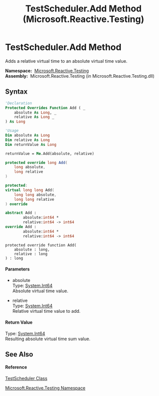 ﻿---
title: TestScheduler.Add Method  (Microsoft.Reactive.Testing)
TOCTitle: Add Method
ms:assetid: M:Microsoft.Reactive.Testing.TestScheduler.Add(System.Int64,System.Int64)
ms:mtpsurl: https://msdn.microsoft.com/en-us/library/microsoft.reactive.testing.testscheduler.add(v=VS.103)
ms:contentKeyID: 36069322
ms.date: 06/28/2011
mtps_version: v=VS.103
f1_keywords:
- Microsoft.Reactive.Testing.TestScheduler.Add
dev_langs:
- CSharp
- JScript
- VB
- FSharp
- c++
---

# TestScheduler.Add Method

Adds a relative virtual time to an absolute virtual time value.

**Namespace:**  [Microsoft.Reactive.Testing](hh212009\(v=vs.103\).md)  
**Assembly:**  Microsoft.Reactive.Testing (in Microsoft.Reactive.Testing.dll)

## Syntax

``` vb
'Declaration
Protected Overrides Function Add ( _
    absolute As Long, _
    relative As Long _
) As Long
```

``` vb
'Usage
Dim absolute As Long
Dim relative As Long
Dim returnValue As Long

returnValue = Me.Add(absolute, relative)
```

``` csharp
protected override long Add(
    long absolute,
    long relative
)
```

``` c++
protected:
virtual long long Add(
    long long absolute, 
    long long relative
) override
```

``` fsharp
abstract Add : 
        absolute:int64 * 
        relative:int64 -> int64 
override Add : 
        absolute:int64 * 
        relative:int64 -> int64 
```

``` jscript
protected override function Add(
    absolute : long, 
    relative : long
) : long
```

#### Parameters

  - absolute  
    Type: [System.Int64](https://msdn.microsoft.com/en-us/library/6yy583ek)  
    Absolute virtual time value.  

<!-- end list -->

  - relative  
    Type: [System.Int64](https://msdn.microsoft.com/en-us/library/6yy583ek)  
    Relative virtual time value to add.  

#### Return Value

Type: [System.Int64](https://msdn.microsoft.com/en-us/library/6yy583ek)  
Resulting absolute virtual time sum value.  

## See Also

#### Reference

[TestScheduler Class](hh229166\(v=vs.103\).md)

[Microsoft.Reactive.Testing Namespace](hh212009\(v=vs.103\).md)

